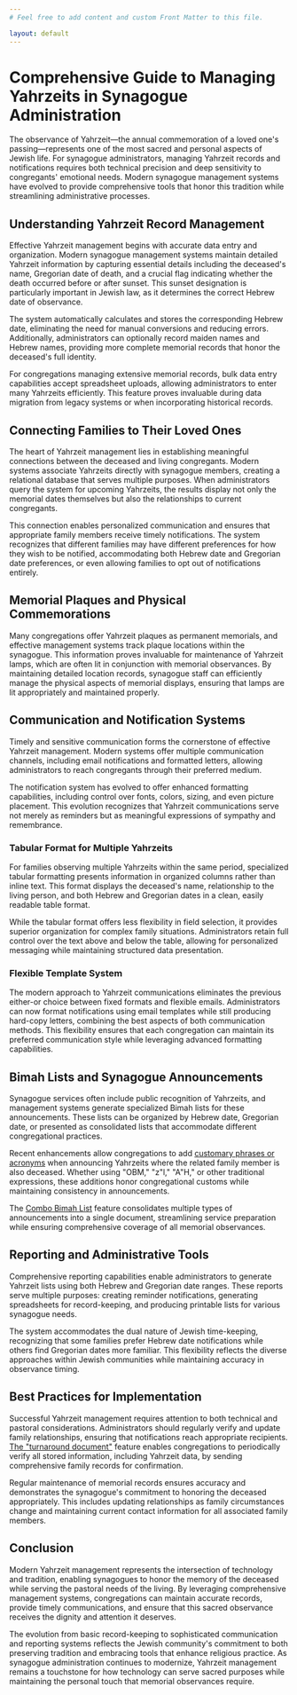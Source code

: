 ```yaml
---
# Feel free to add content and custom Front Matter to this file.

layout: default
---
```


# Comprehensive Guide to Managing Yahrzeits in Synagogue Administration

The observance of Yahrzeit—the annual commemoration of a loved one's passing—represents one of the most sacred and personal aspects of Jewish life. For synagogue administrators, managing Yahrzeit records and notifications requires both technical precision and deep sensitivity to congregants' emotional needs. Modern synagogue management systems have evolved to provide comprehensive tools that honor this tradition while streamlining administrative processes.

## Understanding Yahrzeit Record Management

Effective Yahrzeit management begins with accurate data entry and organization. Modern synagogue management systems maintain detailed Yahrzeit information by capturing essential details including the deceased's name, Gregorian date of death, and a crucial flag indicating whether the death occurred before or after sunset. This sunset designation is particularly important in Jewish law, as it determines the correct Hebrew date of observance.

The system automatically calculates and stores the corresponding Hebrew date, eliminating the need for manual conversions and reducing errors. Additionally, administrators can optionally record maiden names and Hebrew names, providing more complete memorial records that honor the deceased's full identity.

For congregations managing extensive memorial records, bulk data entry capabilities accept spreadsheet uploads, allowing administrators to enter many Yahrzeits efficiently. This feature proves invaluable during data migration from legacy systems or when incorporating historical records.

## Connecting Families to Their Loved Ones

The heart of Yahrzeit management lies in establishing meaningful connections between the deceased and living congregants. Modern systems associate Yahrzeits directly with synagogue members, creating a relational database that serves multiple purposes. When administrators query the system for upcoming Yahrzeits, the results display not only the memorial dates themselves but also the relationships to current congregants.

This connection enables personalized communication and ensures that appropriate family members receive timely notifications. The system recognizes that different families may have different preferences for how they wish to be notified, accommodating both Hebrew date and Gregorian date preferences, or even allowing families to opt out of notifications entirely.

## Memorial Plaques and Physical Commemorations

Many congregations offer Yahrzeit plaques as permanent memorials, and effective management systems track plaque locations within the synagogue. This information proves invaluable for maintenance of Yahrzeit lamps, which are often lit in conjunction with memorial observances. By maintaining detailed location records, synagogue staff can efficiently manage the physical aspects of memorial displays, ensuring that lamps are lit appropriately and maintained properly.

## Communication and Notification Systems

Timely and sensitive communication forms the cornerstone of effective Yahrzeit management. Modern systems offer multiple communication channels, including email notifications and formatted letters, allowing administrators to reach congregants through their preferred medium.

The notification system has evolved to offer enhanced formatting capabilities, including control over fonts, colors, sizing, and even picture placement. This evolution recognizes that Yahrzeit communications serve not merely as reminders but as meaningful expressions of sympathy and remembrance.

### Tabular Format for Multiple Yahrzeits

For families observing multiple Yahrzeits within the same period, specialized tabular formatting presents information in organized columns rather than inline text. This format displays the deceased's name, relationship to the living person, and both Hebrew and Gregorian dates in a clean, easily readable table format.

While the tabular format offers less flexibility in field selection, it provides superior organization for complex family situations. Administrators retain full control over the text above and below the table, allowing for personalized messaging while maintaining structured data presentation.

### Flexible Template System

The modern approach to Yahrzeit communications eliminates the previous either-or choice between fixed formats and flexible emails. Administrators can now format notifications using email templates while still producing hard-copy letters, combining the best aspects of both communication methods. This flexibility ensures that each congregation can maintain its preferred communication style while leveraging advanced formatting capabilities.

## Bimah Lists and Synagogue Announcements

Synagogue services often include public recognition of Yahrzeits, and management systems generate specialized Bimah lists for these announcements. These lists can be organized by Hebrew date, Gregorian date, or presented as consolidated lists that accommodate different congregational practices.

Recent enhancements allow congregations to add [customary phrases or acronyms](https://blog.shalomcloud.com/2025/02/10/add-your-preferred-phrase-to-the-yahrzeit-combo-bimah-list/) when announcing Yahrzeits where the related family member is also deceased. Whether using "OBM," "z"l," "A"H," or other traditional expressions, these additions honor congregational customs while maintaining consistency in announcements.

The [Combo Bimah List](https://blog.shalomcloud.com/2023/07/16/two-small-enhancements-plaque-location-on-the-bimah-list/) feature consolidates multiple types of announcements into a single document, streamlining service preparation while ensuring comprehensive coverage of all memorial observances.

## Reporting and Administrative Tools

Comprehensive reporting capabilities enable administrators to generate Yahrzeit lists using both Hebrew and Gregorian date ranges. These reports serve multiple purposes: creating reminder notifications, generating spreadsheets for record-keeping, and producing printable lists for various synagogue needs.

The system accommodates the dual nature of Jewish time-keeping, recognizing that some families prefer Hebrew date notifications while others find Gregorian dates more familiar. This flexibility reflects the diverse approaches within Jewish communities while maintaining accuracy in observance timing.

## Best Practices for Implementation

Successful Yahrzeit management requires attention to both technical and pastoral considerations. Administrators should regularly verify and update family relationships, ensuring that notifications reach appropriate recipients. [The "turnaround document"](https://blog.shalomcloud.com/2020/03/18/the-turnaround-document-2/) feature enables congregations to periodically verify all stored information, including Yahrzeit data, by sending comprehensive family records for confirmation.

Regular maintenance of memorial records ensures accuracy and demonstrates the synagogue's commitment to honoring the deceased appropriately. This includes updating relationships as family circumstances change and maintaining current contact information for all associated family members.

## Conclusion

Modern Yahrzeit management represents the intersection of technology and tradition, enabling synagogues to honor the memory of the deceased while serving the pastoral needs of the living. By leveraging comprehensive management systems, congregations can maintain accurate records, provide timely communications, and ensure that this sacred observance receives the dignity and attention it deserves.

The evolution from basic record-keeping to sophisticated communication and reporting systems reflects the Jewish community's commitment to both preserving tradition and embracing tools that enhance religious practice. As synagogue administration continues to modernize, Yahrzeit management remains a touchstone for how technology can serve sacred purposes while maintaining the personal touch that memorial observances require.